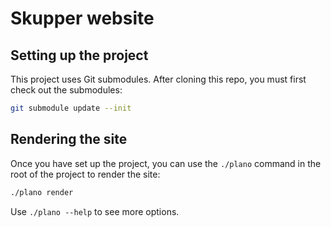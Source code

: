 # Skupper website

## Setting up the project

This project uses Git submodules.  After cloning this repo, you must
first check out the submodules:

```sh
git submodule update --init
```

## Rendering the site

Once you have set up the project, you can use the `./plano` command in
the root of the project to render the site:

```sh
./plano render
```

Use `./plano --help` to see more options.
